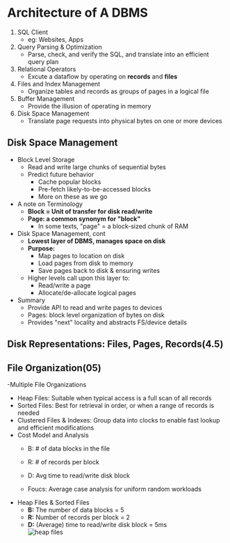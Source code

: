# Architecture of A DBMS
1. SQL Client  
   - eg: Websites, Apps
2. Query Parsing & Optimization
   - Parse, check, and verify the SQL, and translate into an efficient query plan
3. Relational Operators
   - Excute a dataflow by operating on **records** and **files**
4. Files and Index Management  
   - Organize tables and records as groups of pages in a logical file
5. Buffer Management
   - Provide the illusion of operating in memory
6. Disk Space Management
   - Translate page requests into physical bytes on one or more devices
## Disk Space Management
- Block Level Storage
   - Read and write large chunks of sequential bytes
   - Predict future behavior
      - Cache popular blocks
      - Pre-fetch likely-to-be-accessed blocks
      - More on these as we go
- A note on Terminology
   - **Block = Unit of transfer for disk read/write**  
   - **Page: a common synonym for "block"**
      - In some texts, "page" = a block-sized chunk of RAM
- Disk Space Management, cont
   - **Lowest layer of DBMS, manages space on disk**
   - **Purpose:**
      - Map pages to location on disk
      - Load pages from disk to memory
      - Save pages back to disk & ensuring writes
   - Higher levels call upon this layer to:
      - Read/write a page
      - Allocate/de-allocate logical pages
- Summary
   - Provide API to read and write pages to devices
   - Pages: block level organization of bytes on disk
   - Provides "next" locality and abstracts FS/device details

## Disk Representations: Files, Pages, Records(4.5)
## File Organization(05)
-Multiple File Organizations
   - Heap Files: Suitable when typical access is a full scan of all records
   - Sorted Files: Best for retrieval in order, or when a range of records is needed
   - Clustered Files & Indexes: Group data into clocks to enable fast lookup and efficient modifications
- Cost Model and Analysis
   - B: # of data blocks in the file
   - R: # of records per block
   - D: Avg time to read/write disk block
   
   - Foucs: Average case analysis for uniform random workloads
- Heap Files & Sorted Files
   - **B:** The number of data blocks = 5
   - **R:** Number of records per block = 2
   - **D:** (Average) time to read/write disk block = 5ms  
![heap files](https://github.com/teenbress/Still_Hungry_Still_Foolish/blob/master/BerkeleyX:%20CS186:%20Database%20Systems/images/heap%20files.png)


   
